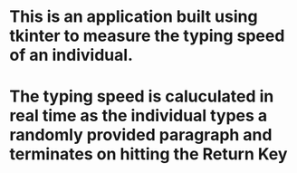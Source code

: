 # This is an application built using tkinter to measure the typing speed of an individual. 
# The typing speed is caluculated in real time as the individual types a randomly provided paragraph and terminates on hitting the Return Key
